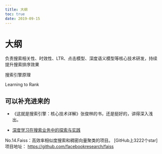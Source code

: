 ```yaml
---
title: 大纲
toc: true
date: 2019-09-15
---
```

# 大纲

负责搜索相关性、时效性、LTR、点击模型、深度语义模型等核心技术研发，持续提升搜索排序效果

搜索引擎原理

Learning to Rank


## 可以补充进来的



- 《这就是搜索引擎：核心技术详解》张俊林的书，还是挺好的，讲得深入浅出。

- [深度学习在搜索业务中的探索与实践](https://tech.meituan.com/2019/01/10/deep-learning-in-meituan-hotel-search-engine.html)



No.14.Faiss：高效率相似度搜索和稠密向量聚类的项目。
[GitHub上3222个star]
项目地址：
https://github.com/facebookresearch/faiss
